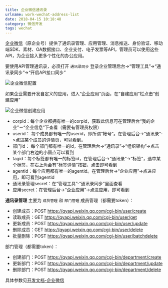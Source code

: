 ```yaml
---
title: 企业微信通讯录
urlname: work-wechat-address-list
date: 2018-04-15 10:18:48
category: 微信开发
tags: wechat
---
```

[企业微信](https://work.weixin.qq.com/)（原企业号）提供了通讯录管理、应用管理、消息推送、身份验证、移动端SDK、素材、OA数据接口、企业支付、电子发票等API，管理员可以使用这些API，为企业接入更多个性化的办公应用。

要使用API管理通讯录，必须打开 `通讯录同步`
登录企业管理后台->“管理工具”->“通讯录同步”->“开启API接口同步”

![企业微信配置](/images/work-wechat-config.png)

<!-- more -->
如果企业需要开发自定义的应用，进入“企业应用”页面，在“自建应用”栏点击“创建应用”

![企业微信创建应用](/images/work-wechat-app.png)

- corpid：每个企业都拥有唯一的corpid，获取此信息可在管理后台“我的企业”－“企业信息”下查看（需要有管理员权限）
- userid： 每个成员都有唯一的userid，即所谓“帐号”。在管理后台->“通讯录”->点进某个成员的详情页，可以看到。
- 部门id： 每个部门都有唯一的id，在管理后台->“通讯录”->“组织架构”->点击某个部门右边的小圆点可以看到
- tagid：每个标签都有唯一的标签id，在管理后台->“通讯录”->“标签”，选中某个标签，在右上角会有“标签详情”按钮，点击即可看到
- agentid：每个应用都有唯一的agentid。在管理后台->“企业应用”->点进应用，即可看到agentid
- 通讯录管理secret：在“管理工具”-“通讯录同步”里面查看
- 应用secret：在管理后台->“企业应用”->点进应用，即可看到

**通讯录管理** 主要为 `成员管理` 和 `部门管理`
成员管理（都需要token）：
- 创建成员：POST
https://qyapi.weixin.qq.com/cgi-bin/user/create
- 读取成员：GET
https://qyapi.weixin.qq.com/cgi-bin/user/get
- 更新成员：POST
https://qyapi.weixin.qq.com/cgi-bin/user/update
- 删除成员：GET
https://qyapi.weixin.qq.com/cgi-bin/user/delete
- 批量删除：POST
https://qyapi.weixin.qq.com/cgi-bin/user/batchdelete

部门管理（都需要token）：
- 创建部门：POST
https://qyapi.weixin.qq.com/cgi-bin/department/create
- 更新部门：POST
https://qyapi.weixin.qq.com/cgi-bin/department/update
- 删除部门：POST
https://qyapi.weixin.qq.com/cgi-bin/department/delete

具体参数见[开发文档-企业微信](https://work.weixin.qq.com/api/doc#10016)